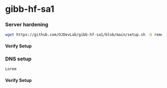 # gibb-hf-sa1

### Server hardening

```bash
wget https://github.com/OJDevLab/gibb-hf-sa1/blob/main/setup.sh -O remote_hardening.sh
```

#### Verify Setup

### DNS setup
```bash
Lorem
```

#### Verify Setup
